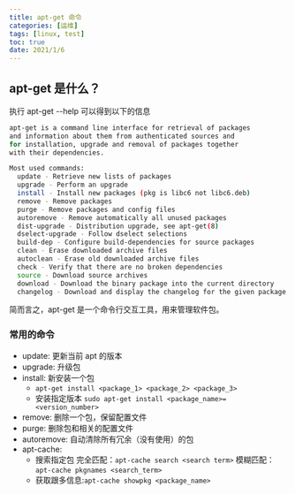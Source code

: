 ```yaml
---
title: apt-get 命令
categories: [运维]
tags: [linux, test]
toc: true
date: 2021/1/6
---
```


## apt-get 是什么？

执行 apt-get --help 可以得到以下的信息

```bash
apt-get is a command line interface for retrieval of packages
and information about them from authenticated sources and
for installation, upgrade and removal of packages together
with their dependencies.

Most used commands:
  update - Retrieve new lists of packages
  upgrade - Perform an upgrade
  install - Install new packages (pkg is libc6 not libc6.deb)
  remove - Remove packages
  purge - Remove packages and config files
  autoremove - Remove automatically all unused packages
  dist-upgrade - Distribution upgrade, see apt-get(8)
  dselect-upgrade - Follow dselect selections
  build-dep - Configure build-dependencies for source packages
  clean - Erase downloaded archive files
  autoclean - Erase old downloaded archive files
  check - Verify that there are no broken dependencies
  source - Download source archives
  download - Download the binary package into the current directory
  changelog - Download and display the changelog for the given package
```

简而言之，apt-get 是一个命令行交互工具，用来管理软件包。

### 常用的命令

- update: 更新当前 apt 的版本
- upgrade: 升级包
- install: 新安装一个包
  - `apt-get install <package_1> <package_2> <package_3>`
  - 安装指定版本 `sudo apt-get install <package_name>=<version_number>`
- remove: 删除一个包，保留配置文件
- purge: 删除包和相关的配置文件
- autoremove: 自动清除所有冗余（没有使用）的包
- apt-cache:
  - 搜索指定包 完全匹配：`apt-cache search <search term>` 模糊匹配： `apt-cache pkgnames <search_term>`
  - 获取跟多信息:`apt-cache showpkg <package_name>`
